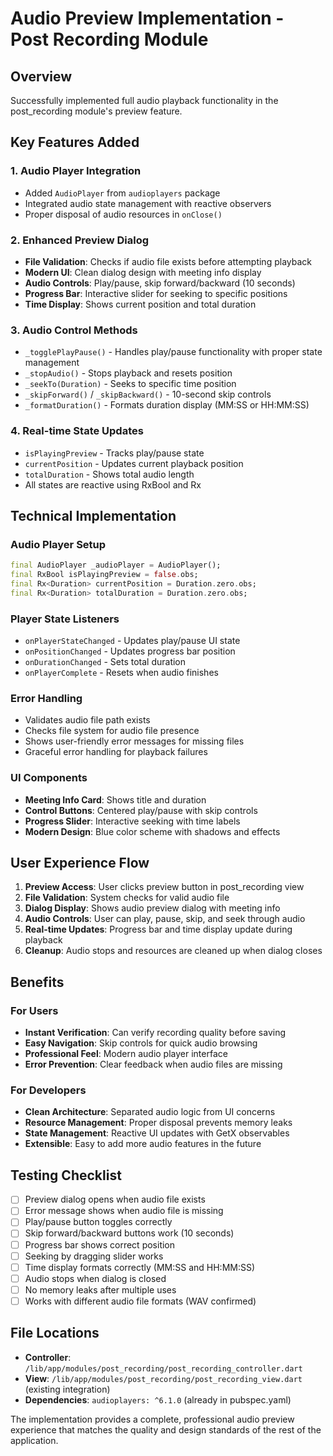 # Audio Preview Implementation - Post Recording Module

## Overview
Successfully implemented full audio playback functionality in the post_recording module's preview feature.

## Key Features Added

### 1. Audio Player Integration
- Added `AudioPlayer` from `audioplayers` package
- Integrated audio state management with reactive observers
- Proper disposal of audio resources in `onClose()`

### 2. Enhanced Preview Dialog
- **File Validation**: Checks if audio file exists before attempting playback
- **Modern UI**: Clean dialog design with meeting info display
- **Audio Controls**: Play/pause, skip forward/backward (10 seconds)
- **Progress Bar**: Interactive slider for seeking to specific positions
- **Time Display**: Shows current position and total duration

### 3. Audio Control Methods
- `_togglePlayPause()` - Handles play/pause functionality with proper state management
- `_stopAudio()` - Stops playback and resets position
- `_seekTo(Duration)` - Seeks to specific time position
- `_skipForward()` / `_skipBackward()` - 10-second skip controls
- `_formatDuration()` - Formats duration display (MM:SS or HH:MM:SS)

### 4. Real-time State Updates
- `isPlayingPreview` - Tracks play/pause state
- `currentPosition` - Updates current playback position
- `totalDuration` - Shows total audio length
- All states are reactive using RxBool and Rx<Duration>

## Technical Implementation

### Audio Player Setup
```dart
final AudioPlayer _audioPlayer = AudioPlayer();
final RxBool isPlayingPreview = false.obs;
final Rx<Duration> currentPosition = Duration.zero.obs;
final Rx<Duration> totalDuration = Duration.zero.obs;
```

### Player State Listeners
- `onPlayerStateChanged` - Updates play/pause UI state
- `onPositionChanged` - Updates progress bar position
- `onDurationChanged` - Sets total duration
- `onPlayerComplete` - Resets when audio finishes

### Error Handling
- Validates audio file path exists
- Checks file system for audio file presence
- Shows user-friendly error messages for missing files
- Graceful error handling for playback failures

### UI Components
- **Meeting Info Card**: Shows title and duration
- **Control Buttons**: Centered play/pause with skip controls
- **Progress Slider**: Interactive seeking with time labels
- **Modern Design**: Blue color scheme with shadows and effects

## User Experience Flow

1. **Preview Access**: User clicks preview button in post_recording view
2. **File Validation**: System checks for valid audio file
3. **Dialog Display**: Shows audio preview dialog with meeting info
4. **Audio Controls**: User can play, pause, skip, and seek through audio
5. **Real-time Updates**: Progress bar and time display update during playback
6. **Cleanup**: Audio stops and resources are cleaned up when dialog closes

## Benefits

### For Users
- **Instant Verification**: Can verify recording quality before saving
- **Easy Navigation**: Skip controls for quick audio browsing
- **Professional Feel**: Modern audio player interface
- **Error Prevention**: Clear feedback when audio files are missing

### For Developers
- **Clean Architecture**: Separated audio logic from UI concerns
- **Resource Management**: Proper disposal prevents memory leaks
- **State Management**: Reactive UI updates with GetX observables
- **Extensible**: Easy to add more audio features in the future

## Testing Checklist
- [ ] Preview dialog opens when audio file exists
- [ ] Error message shows when audio file is missing
- [ ] Play/pause button toggles correctly
- [ ] Skip forward/backward buttons work (10 seconds)
- [ ] Progress bar shows correct position
- [ ] Seeking by dragging slider works
- [ ] Time display formats correctly (MM:SS and HH:MM:SS)
- [ ] Audio stops when dialog is closed
- [ ] No memory leaks after multiple uses
- [ ] Works with different audio file formats (WAV confirmed)

## File Locations
- **Controller**: `/lib/app/modules/post_recording/post_recording_controller.dart`
- **View**: `/lib/app/modules/post_recording/post_recording_view.dart` (existing integration)
- **Dependencies**: `audioplayers: ^6.1.0` (already in pubspec.yaml)

The implementation provides a complete, professional audio preview experience that matches the quality and design standards of the rest of the application.